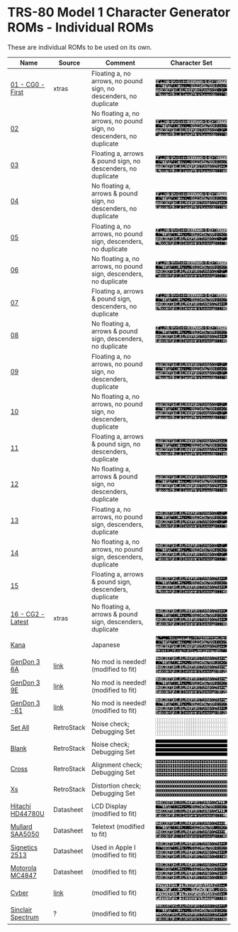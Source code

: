 # TRS-80 Model 1 Character Generator ROMs - Individual ROMs

These are individual ROMs to be used on its own.

|Name|Source|Comment|Character Set
|-|-|-|-|
|[01 - CG0 - First](character_set_01.bin)|xtras|Floating a, no arrows, no pound sign, no descenders, no duplicate|![02](../Images/01.png)|
|[02](character_set_02.bin)||No floating a, no arrows, no pound sign, no descenders, no duplicate|![02](../Images/02.png)|
|[03](character_set_03.bin)||Floating a, arrows & pound sign, no descenders, no duplicate|![03](../Images/03.png)|
|[04](character_set_04.bin)||No floating a, arrows & pound sign, no descenders, no duplicate|![04](../Images/04.png)|
|[05](character_set_05.bin)||Floating a, no arrows, no pound sign, descenders, no duplicate|![05](../Images/05.png)|
|[06](character_set_06.bin)||No floating a, no arrows, no pound sign, descenders, no duplicate|![06](../Images/06.png)|
|[07](character_set_07.bin)||Floating a, arrows & pound sign, descenders, no duplicate|![07](../Images/07.png)|
|[08](character_set_08.bin)||No floating a, arrows & pound sign, descenders, no duplicate|![08](../Images/08.png)|
|[09](character_set_09.bin)||Floating a, no arrows, no pound sign, no descenders, duplicate|![09](../Images/09.png)|
|[10](character_set_10.bin)||No floating a, no arrows, no pound sign, no descenders, duplicate|![10](../Images/10.png)|
|[11](character_set_11.bin)||Floating a, arrows & pound sign, no descenders, duplicate|![11](../Images/11.png)|
|[12](character_set_12.bin)||No floating a, arrows & pound sign, no descenders, duplicate|![12](../Images/12.png)|
|[13](character_set_13.bin)||Floating a, no arrows, no pound sign, descenders, duplicate|![13](../Images/13.png)|
|[14](character_set_14.bin)||No floating a, no arrows, no pound sign, descenders, duplicate|![14](../Images/14.png)|
|[15](character_set_15.bin)||Floating a, arrows & pound sign, descenders, duplicate|![15](../Images/15.png)|
|[16 - CG2 - Latest](character_set_16.bin)|xtras|No floating a, arrows & pound sign, descenders, duplicate|![16](../Images/16.png)|
|[Kana](character_set_17.bin)||Japanese|![17](../Images/17.png)|
|[GenDon 3 6A](character_set_18.bin)|[link](https://forum.vcfed.org/index.php?threads/gendon3-improved-character-generator-for-the-model-i-discussion.59498/)|No mod is needed! (modified to fit)|![18](../Images/18.png)|
|[GenDon 3 9E](character_set_19.bin)|[link](https://forum.vcfed.org/index.php?threads/gendon3-improved-character-generator-for-the-model-i-discussion.59498/)|No mod is needed! (modified to fit)|![19](../Images/19.png)|
|[GenDon 3 -61](character_set_20.bin)|[link](https://forum.vcfed.org/index.php?threads/gendon3-improved-character-generator-for-the-model-i-discussion.59498/)|No mod is needed! (modified to fit)|![20](../Images/20.png)|
|[Set All](character_set_21.bin)|RetroStack|Noise check; Debugging Set|![21](../Images/21.png)|
|[Blank](character_set_22.bin)|RetroStack|Noise check; Debugging Set|![22](../Images/22.png)|
|[Cross](character_set_23.bin)|RetroStack|Alignment check; Debugging Set|![23](../Images/23.png)|
|[Xs](character_set_24.bin)|RetroStack|Distortion check; Debugging Set|![24](../Images/24.png)|
|[Hitachi HD44780U](character_set_25.bin)|Datasheet|LCD Display (modified to fit)|![25](../Images/25.png)|
|[Mullard SAA5050](character_set_26.bin)|Datasheet|Teletext (modified to fit)|![26](../Images/26.png)|
|[Signetics 2513](character_set_27.bin)|Datasheet|Used in Apple I (modified to fit)|![27](../Images/27.png)|
|[Motorola MC4847](character_set_28.bin)|Datasheet|(modified to fit)|![28](../Images/28.png)|
|[Cyber](character_set_29.bin)|[link](http://www.6502.org/users/sjgray/computer/cbmchr/cbmchr.html)|(modified to fit)|![29](../Images/29.png)|
|[Sinclair Spectrum](character_set_30.bin)|?|(modified to fit)|![30](../Images/30.png)|
